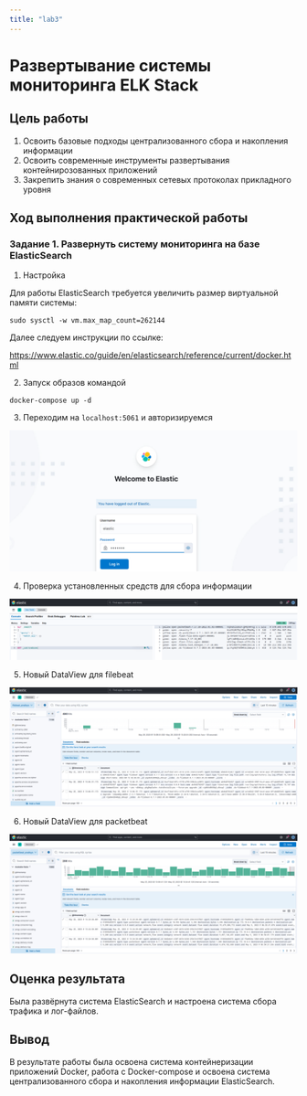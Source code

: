 ```yaml
---
title: "lab3"
---
```


# Развертывание системы мониторинга ELK Stack

## Цель работы

1.  Освоить базовые подходы централизованного сбора и накопления информации
2.  Освоить современные инструменты развертывания контейнирозованных приложений
3.  Закрепить знания о современных сетевых протоколах прикладного уровня

## Ход выполнения практической работы

### Задание 1. Развернуть систему мониторинга на базе ElasticSearch

1.  Настройка

Для работы ElasticSearch требуется увеличить размер виртуальной памяти системы:

``` ()
sudo sysctl -w vm.max_map_count=262144
```

Далее следуем инструкции по ссылке:

https://www.elastic.co/guide/en/elasticsearch/reference/current/docker.html

2.  Запуск образов командой

``` ()
docker-compose up -d
```

3.  Переходим на `localhost:5061` и авторизируемся

![All text](https://github.com/MoonFlower18/threat_hunting/blob/main/Prak_3/%D0%A1%D0%BA%D1%80%D0%B8%D0%BD%D1%88%D0%BE%D1%82%D1%8B/2.png)

4.  Проверка установленных средств для сбора информации

![All text](https://github.com/MoonFlower18/threat_hunting/blob/main/Prak_3/%D0%A1%D0%BA%D1%80%D0%B8%D0%BD%D1%88%D0%BE%D1%82%D1%8B/3.png)

5.  Новый DataView для filebeat

![Att text](https://github.com/MoonFlower18/threat_hunting/blob/main/Prak_3/%D0%A1%D0%BA%D1%80%D0%B8%D0%BD%D1%88%D0%BE%D1%82%D1%8B/4.png)

6.  Новый DataView для packetbeat

![All text](https://github.com/MoonFlower18/threat_hunting/blob/main/Prak_3/%D0%A1%D0%BA%D1%80%D0%B8%D0%BD%D1%88%D0%BE%D1%82%D1%8B/5.png)

## Оценка результата

Была развёрнута система ElasticSearch и настроена система сбора трафика и лог-файлов.

## Вывод

В результате работы была освоена система контейнеризации приложений Docker, работа с Docker-compose и освоена система централизованного сбора и накопления информации ElasticSearch.
